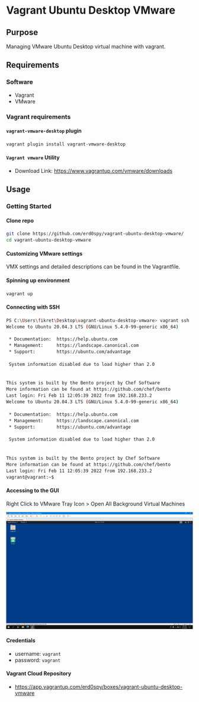 # **Vagrant Ubuntu Desktop VMware**

## **Purpose**

Managing VMware Ubuntu Desktop virtual machine with vagrant.

## **Requirements**

### **Software**

- Vagrant
- VMware

### **Vagrant requirements**

#### `vagrant-vmware-desktop` plugin

```bash
vagrant plugin install vagrant-vmware-desktop
```

#### `Vagrant vmware` Utility

- Download Link: https://www.vagrantup.com/vmware/downloads


## **Usage**

### **Getting Started**

#### **Clone repo**

```bash
git clone https://github.com/erd0spy/vagrant-ubuntu-desktop-vmware/
cd vagrant-ubuntu-desktop-vmware
```

#### **Customizing VMware settings**

VMX settings and detailed descriptions can be found in the Vagrantfile.


#### **Spinning up environment**

```bash
vagrant up
```

#### **Connecting with SSH**

```bash
PS C:\Users\fikret\Desktop\vagrant-ubuntu-desktop-vmware> vagrant ssh
Welcome to Ubuntu 20.04.3 LTS (GNU/Linux 5.4.0-99-generic x86_64)

 * Documentation:  https://help.ubuntu.com
 * Management:     https://landscape.canonical.com
 * Support:        https://ubuntu.com/advantage

 System information disabled due to load higher than 2.0


This system is built by the Bento project by Chef Software
More information can be found at https://github.com/chef/bento
Last login: Fri Feb 11 12:05:39 2022 from 192.168.233.2
Welcome to Ubuntu 20.04.3 LTS (GNU/Linux 5.4.0-99-generic x86_64)

 * Documentation:  https://help.ubuntu.com
 * Management:     https://landscape.canonical.com
 * Support:        https://ubuntu.com/advantage

 System information disabled due to load higher than 2.0


This system is built by the Bento project by Chef Software
More information can be found at https://github.com/chef/bento
Last login: Fri Feb 11 12:05:39 2022 from 192.168.233.2
vagrant@vagrant:~$
```

#### **Accessing to the GUI**

Right Click to VMware Tray Icon > Open All Background Virtual Machines

![Desktop](https://github.com/erd0spy/vagrant-ubuntu-desktop-vmware/blob/main/images/desktop.PNG)

#### **Credentials**

- username: `vagrant`
- password: `vagrant`

#### **Vagrant Cloud Repository**

- https://app.vagrantup.com/erd0spy/boxes/vagrant-ubuntu-desktop-vmware

